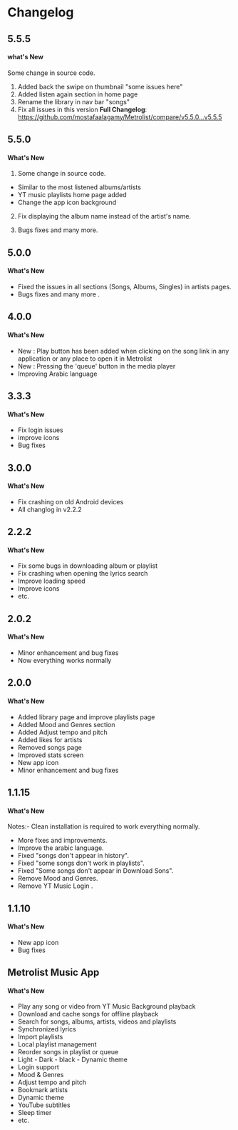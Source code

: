 <h1>Changelog</h1>

## 5.5.5
#### what's New
Some change in source code.

1. Added back the swipe on thumbnail "some issues here"
2. Added listen again section in home page 
3. Rename the library in nav bar "songs"
4. Fix all issues in this version 
**Full Changelog**: https://github.com/mostafaalagamy/Metrolist/compare/v5.5.0...v5.5.5 
## 5.5.0

#### What's New
1. Some change in source code.
- Similar to the most listened albums/artists
- YT music playlists home page added
- Change the app icon background 

2. Fix displaying the album name instead of the artist's name.

3. Bugs fixes and many more.


## 5.0.0

#### What's New
- Fixed the issues in all sections (Songs, Albums, Singles) in artists pages.
- Bugs fixes and many more .

## 4.0.0

#### What's New
- New : Play button has been added when clicking on the song link in any application or any place to open it in Metrolist
- New : Pressing the 'queue' button in the media player
- Improving Arabic language

## 3.3.3

#### What's New
- Fix login issues
- improve icons
- Bug fixes

## 3.0.0

#### What's New
- Fix crashing on old Android devices
- All changlog in v2.2.2

## 2.2.2

#### What's New
- Fix some bugs in downloading album or playlist
- Fix crashing when opening the lyrics search
- Improve loading speed
- Improve icons
- etc.

## 2.0.2

#### What's New
- Minor enhancement and bug fixes
- Now everything works normally

## 2.0.0

#### What's New
- Added library page and improve playlists page
- Added Mood and Genres section
- Added Adjust tempo and pitch
- Added likes for artists
- Removed songs page
- Improved stats screen
- New app icon 
- Minor enhancement and bug fixes

## 1.1.15

#### What's New
Notes:- Clean installation is required to work everything normally.

- More fixes and improvements.
- Improve the arabic language.
- Fixed "songs don't appear in history".
- Fixed "some songs don't work in playlists".
- Fixed "Some songs don't appear in Download Sons".
- Remove Mood and Genres.
- Remove YT Music Login .

## 1.1.10

#### What's New
- New app icon
- Bug fixes

## Metrolist Music App

#### What's New
- Play any song or video from YT Music
Background playback
- Download and cache songs for offline playback
- Search for songs, albums, artists, videos and playlists
- Synchronized lyrics
- Import playlists
- Local playlist management
- Reorder songs in playlist or queue
- Light - Dark - black - Dynamic theme
- Login support
- Mood & Genres
- Adjust tempo and pitch
- Bookmark artists
- Dynamic theme
- YouTube subtitles
- Sleep timer
- etc.
